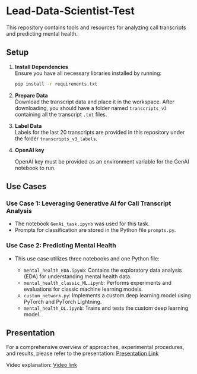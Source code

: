 # Lead-Data-Scientist-Test

This repository contains tools and resources for analyzing call transcripts and predicting mental health.

## Setup

1. **Install Dependencies**  
   Ensure you have all necessary libraries installed by running:
   ```bash
   pip install -r requirements.txt
   ```

2. **Prepare Data**  
   Download the transcript data and place it in the workspace. After downloading, you should have a folder named `transcripts_v3` containing all the transcript `.txt` files.

3. **Label Data**  
   Labels for the last 20 transcripts are provided in this repository under the folder `transcripts_v3_labels`.
   
4. **OpenAI key**

   OpenAI key must be provided as an environment variable for the GenAI notebook to run. 

## Use Cases

### Use Case 1: Leveraging Generative AI for Call Transcript Analysis
- The notebook `GenAi_task.ipynb` was used for this task.
- Prompts for classification are stored in the Python file `prompts.py`.

### Use Case 2: Predicting Mental Health
- This use case utilizes three notebooks and one Python file:

  - `mental_health_EDA.ipynb`: Contains the exploratory data analysis (EDA) for understanding mental health data.
  - `mental_health_classic_ML.ipynb`: Performs experiments and evaluations for classic machine learning models.
  - `custom_network.py`: Implements a custom deep learning model using PyTorch and PyTorch Lightning.
  - `mental_health_DL.ipynb`: Trains and tests the custom deep learning model.

## Presentation

For a comprehensive overview of approaches, experimental procedures, and results, please refer to the presentation: [Presentation Link](<https://gamma.app/docs/Lead-Data-Science-Task-for-AXA-u16lm3q28rnirl6>)

Video explanation: [Video link](<https://drive.google.com/file/d/1hSSKC5bwTYFbnxZQfp_yQY_e4yOA2IKA/view?usp=sharing>)
